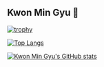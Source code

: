 ## Kwon Min Gyu 👋

[![trophy](https://github-profile-trophy.vercel.app/?username=MingyuKwon)](https://github.com/ryo-ma/github-profile-trophy)

[![Top Langs](https://github-readme-stats.vercel.app/api/top-langs/?username=MingyuKwon)](https://github.com/anuraghazra/github-readme-stats)

[![Kwon Min Gyu's GitHub stats](https://github-readme-stats.vercel.app/api?username=MingyuKwon)](https://github.com/anuraghazra/github-readme-stats)
